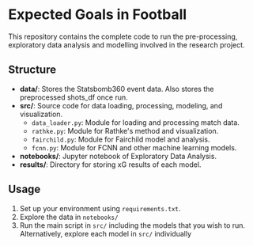 
# Expected Goals in Football

This repository contains the complete code to run the pre-processing, exploratory data analysis and modelling involved in the research project.

## Structure

- **data/**: Stores the Statsbomb360 event data. Also stores the preprocessed shots_df once run.
- **src/**: Source code for data loading, processing, modeling, and visualization.
  - `data_loader.py`: Module for loading and processing match data.
  - `rathke.py`: Module for Rathke's method and visualization.
  - `fairchild.py`: Module for Fairchild model and analysis.
  - `fcnn.py`: Module for FCNN and other machine learning models.
- **notebooks/**: Jupyter notebook of Exploratory Data Analysis.
- **results/**: Directory for storing xG results of each model.
  
## Usage
1. Set up your environment using `requirements.txt`.
2. Explore the data in `notebooks/`
3. Run the main script in `src/` including the models that you wish to run. Alternatively, explore each model in `src/` individually

